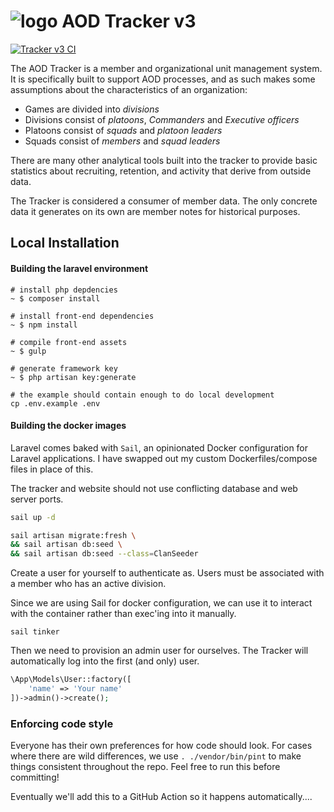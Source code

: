 # ![logo](https://clanaod.net/tracker/images/logo_v2.png) AOD Tracker v3

[![Tracker v3 CI](https://github.com/ClanAODDev/tracker_v3/actions/workflows/CI.yml/badge.svg)](https://github.com/ClanAODDev/tracker_v3/actions/workflows/CI.yml)

The AOD Tracker is a member and organizational unit management system. It is specifically built to support AOD
processes, and as such makes some assumptions about the characteristics of an organization:

- Games are divided into *divisions*
- Divisions consist of *platoons*, *Commanders* and *Executive officers*
- Platoons consist of *squads* and *platoon leaders*
- Squads consist of *members* and *squad leaders*

There are many other analytical tools built into the tracker to provide basic statistics about recruiting, retention,
and activity that derive from outside data.

The Tracker is considered a consumer of member data. The only concrete data it generates on its own are member notes for
historical purposes.

## Local Installation

#### Building the laravel environment

```shell script
# install php depdencies
~ $ composer install

# install front-end dependencies
~ $ npm install

# compile front-end assets
~ $ gulp

# generate framework key
~ $ php artisan key:generate

# the example should contain enough to do local development
cp .env.example .env
```

#### Building the docker images

Laravel comes baked with `Sail`, an opinionated Docker configuration for Laravel applications. I have swapped out my custom Dockerfiles/compose files in place of this.

The tracker and website should not use conflicting database and web server ports.

```bash
sail up -d

sail artisan migrate:fresh \
&& sail artisan db:seed \
&& sail artisan db:seed --class=ClanSeeder
```

Create a user for yourself to authenticate as. Users must be associated with a member who has an active division.

Since we are using Sail for docker configuration, we can use it to interact with the container rather than exec'ing into it manually.

```shell
sail tinker
```

Then we need to provision an admin user for ourselves. The Tracker will automatically log into the first (and only) user.

```php
\App\Models\User::factory([
    'name' => 'Your name'
])->admin()->create();
```


### Enforcing code style
Everyone has their own preferences for how code should look. For cases where there are wild differences, we use `.
./vendor/bin/pint` to make things consistent throughout the repo. Feel free to run this before committing!

Eventually we'll add this to a GitHub Action so it happens automatically....
